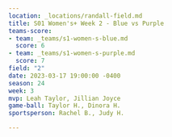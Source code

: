 ```yaml
---
location: _locations/randall-field.md
title: S01 Women's+ Week 2 - Blue vs Purple
teams-score:
- team: _teams/s1-women-s-blue.md
  score: 6
- team: _teams/s1-women-s-purple.md
  score: 7
field: "2"
date: 2023-03-17 19:00:00 -0400
season: 24
week: 3
mvp: Leah Taylor, Jillian Joyce
game-ball: Taylor H., Dinora H.
sportsperson: Rachel B., Judy H.

---
```

